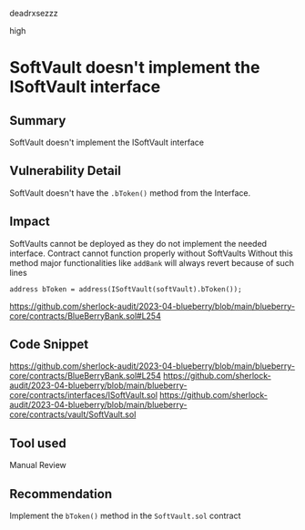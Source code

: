 deadrxsezzz

high

# SoftVault doesn't implement the ISoftVault interface

## Summary
SoftVault doesn't implement the ISoftVault interface

## Vulnerability Detail
SoftVault doesn't have the `.bToken()` method from the Interface.

## Impact
SoftVaults cannot be deployed as they do not implement the needed interface. Contract cannot function properly without SoftVaults
Without this method major functionalities like `addBank` will always revert because of such lines 
```solidity 
address bToken = address(ISoftVault(softVault).bToken());
```
https://github.com/sherlock-audit/2023-04-blueberry/blob/main/blueberry-core/contracts/BlueBerryBank.sol#L254

## Code Snippet
https://github.com/sherlock-audit/2023-04-blueberry/blob/main/blueberry-core/contracts/BlueBerryBank.sol#L254
https://github.com/sherlock-audit/2023-04-blueberry/blob/main/blueberry-core/contracts/interfaces/ISoftVault.sol
https://github.com/sherlock-audit/2023-04-blueberry/blob/main/blueberry-core/contracts/vault/SoftVault.sol

## Tool used

Manual Review

## Recommendation
Implement the `bToken()` method in the `SoftVault.sol` contract 
